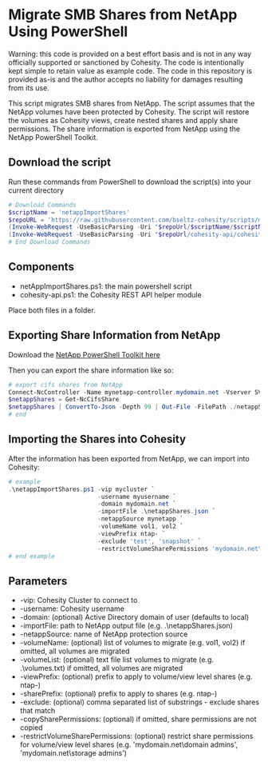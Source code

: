 # Migrate SMB Shares from NetApp Using PowerShell

Warning: this code is provided on a best effort basis and is not in any way officially supported or sanctioned by Cohesity. The code is intentionally kept simple to retain value as example code. The code in this repository is provided as-is and the author accepts no liability for damages resulting from its use.

This script migrates SMB shares from NetApp. The script assumes that the NetApp volumes have been protected by Cohesity. The script will restore the volumes as Cohesity views, create nested shares and apply share permissions. The share information is exported from NetApp using the NetApp PowerShell Toolkit.

## Download the script

Run these commands from PowerShell to download the script(s) into your current directory

```powershell
# Download Commands
$scriptName = 'netappImportShares'
$repoURL = 'https://raw.githubusercontent.com/bseltz-cohesity/scripts/master/powershell'
(Invoke-WebRequest -UseBasicParsing -Uri "$repoUrl/$scriptName/$scriptName.ps1").content | Out-File "$scriptName.ps1"; (Get-Content "$scriptName.ps1") | Set-Content "$scriptName.ps1"
(Invoke-WebRequest -UseBasicParsing -Uri "$repoUrl/cohesity-api/cohesity-api.ps1").content | Out-File cohesity-api.ps1; (Get-Content cohesity-api.ps1) | Set-Content cohesity-api.ps1
# End Download Commands
```

## Components

* netAppImportShares.ps1: the main powershell script
* cohesity-api.ps1: the Cohesity REST API helper module

Place both files in a folder.

## Exporting Share Information from NetApp

Download the [NetApp PowerShell Toolkit here](https://mysupport.netapp.com/site/tools/tool-eula/5e58da8972f71828cfdf9cbb)

Then you can export the share information like so:

```powershell
# export cifs shares from NetApp
Connect-NcController -Name mynetapp-controller.mydomain.net -Vserver SVM1 -HTTPS
$netappShares = Get-NcCifsShare
$netappShares | ConvertTo-Json -Depth 99 | Out-File -FilePath ./netappShares.json
# end
```

## Importing the Shares into Cohesity

After the information has been exported from NetApp, we can import into Cohesity:

```powershell
# example
.\netappImportShares.ps1 -vip mycluster `
                         -username myusername `
                         -domain mydomain.net `
                         -importFile .\netappShares.json `
                         -netappSource mynetapp `
                         -volumeName vol1, vol2 `
                         -viewPrefix ntap- `
                         -exclude 'test', 'snapshot' `
                         -restrictVolumeSharePermissions 'mydomain.net\domain admins', 'mydomain.net\storage admins'
# end example
```

## Parameters

* -vip: Cohesity Cluster to connect to
* -username: Cohesity username
* -domain: (optional) Active Directory domain of user (defaults to local)
* -importFile: path to NetApp output file (e.g. .\netappShares.json)
* -netappSource: name of NetApp protection source
* -volumeName: (optional) list of volumes to migrate (e.g. vol1, vol2) if omitted, all volumes are migrated
* -volumeList: (optional) text file list volumes to migrate (e.g. .\volumes.txt) if omitted, all volumes are migrated
* -viewPrefix: (optional) prefix to apply to volume/view level shares (e.g. ntap-)
* -sharePrefix: (optional) prefix to apply to shares (e.g. ntap-)
* -exclude: (optional) comma separated list of substrings - exclude shares that match
* -copySharePermissions: (optional) if omitted, share permissions are not copied
* -restrictVolumeSharePermissions: (optional) restrict share permissions for volume/view level shares (e.g. 'mydomain.net\domain admins', 'mydomain.net\storage admins')
